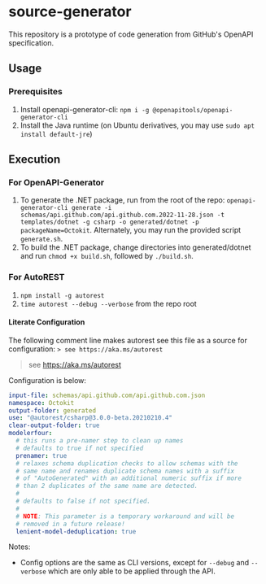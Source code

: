 # source-generator

This repository is a prototype of code generation from GitHub's OpenAPI specification.

## Usage

### Prerequisites
1. Install openapi-generator-cli: `npm i -g @openapitools/openapi-generator-cli`
1. Install the Java runtime (on Ubuntu derivatives, you may use `sudo apt install default-jre`)

## Execution

### For OpenAPI-Generator

1. To generate the .NET package, run from the root of the repo: `openapi-generator-cli generate -i schemas/api.github.com/api.github.com.2022-11-28.json -t templates/dotnet -g csharp -o generated/dotnet -p packageName=Octokit`. Alternately, you may run the provided script `generate.sh`.
1. To build the .NET package, change directories into generated/dotnet and run `chmod +x build.sh`, followed by `./build.sh`.

### For AutoREST

1. `npm install -g autorest`
1. `time autorest --debug --verbose` from the repo root

#### Literate Configuration

The following comment line makes autorest see this file as a source for configuration: `> see https://aka.ms/autorest`

> see https://aka.ms/autorest

Configuration is below:

```yaml
input-file: schemas/api.github.com/api.github.com.json
namespace: Octokit
output-folder: generated
use: "@autorest/csharp@3.0.0-beta.20210210.4"
clear-output-folder: true
modelerfour:
  # this runs a pre-namer step to clean up names
  # defaults to true if not specified
  prenamer: true
  # relaxes schema duplication checks to allow schemas with the
  # same name and renames duplicate schema names with a suffix
  # of "AutoGenerated" with an additional numeric suffix if more
  # than 2 duplicates of the same name are detected.
  #
  # defaults to false if not specified.
  #
  # NOTE: This parameter is a temporary workaround and will be
  # removed in a future release!
  lenient-model-deduplication: true
```

Notes:

- Config options are the same as CLI versions, except for `--debug` and `--verbose` which are only able to be applied through the API.

